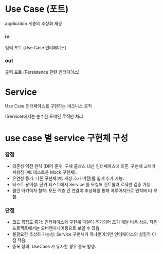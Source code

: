 # Use Case (포트)

application 게층의 추상화 제공

### in
입력 포트 (Use Case 인터페이스)

### out
출력 포트 (Persistence 관련 인터페이스)


# Service
Use Case 인터페이스를 구현하는 비즈니스 로직

(Service)에서는 순수한 도메인 로직만 처리

# use case 별 service 구현체 구성

### 장점
- 의존성 역전 원칙 (DIP) 준수:
구체 클래스 대신 인터페이스에 의존.
구현체 교체가 쉬워짐 (예: 테스트용 Mock 구현체).
- 유연성 증가:
다른 구현체(예: 캐싱 추가 버전)를 쉽게 추가 가능.
- 테스트 용이성:
단위 테스트에서 Service 를 모킹해 컨트롤러 로직만 검증 가능.
- 클린 아키텍처 철학:
모든 계층 간 연결이 추상화를 통해 이루어지므로 원칙에 더 부합.
### 단점
- 코드 복잡도 증가:
인터페이스와 구현체 파일이 추가되어 초기 개발 비용 상승.
작은 프로젝트에서는 오버엔지니어링으로 보일 수 있음.
- 불필요한 추상화 가능성:
Service 구현체가 하나뿐이라면 인터페이스의 실질적 이점 적음.
- 중복 정의:
UseCase 가 유사할 경우 중복 발생.